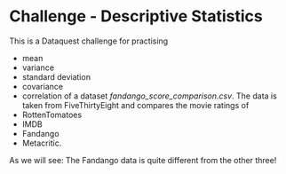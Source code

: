 # Challenge - Descriptive Statistics

This is a Dataquest challenge for practising
-	mean
-	variance
-	standard deviation
-	covariance
-	correlation
of a dataset *fandango_score_comparison.csv*. The data is taken from  FiveThirtyEight and compares the movie ratings of
-	RottenTomatoes
-	IMDB
-	Fandango
-	Metacritic.

As we will see: The Fandango data is quite different from the other three! 
